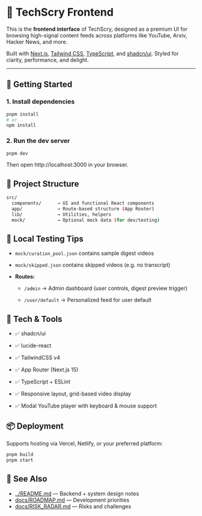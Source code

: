 # 🧠 TechScry Frontend

This is the **frontend interface** of TechScry, designed as a premium UI for browsing high-signal content feeds across platforms like YouTube, Arxiv, Hacker News, and more.

Built with [Next.js](https://nextjs.org), [Tailwind CSS](https://tailwindcss.com), [TypeScript](https://www.typescriptlang.org/), and [shadcn/ui](https://ui.shadcn.com/). Styled for clarity, performance, and delight.

---

## 🚀 Getting Started

### 1. Install dependencies

```bash
pnpm install
# or
npm install
```

### 2. Run the dev server

```bash
pnpm dev
```

Then open http://localhost:3000 in your browser.

## 📁 Project Structure

```bash
src/
  components/      → UI and functional React components
  app/             → Route-based structure (App Router)
  lib/             → Utilities, helpers
  mock/            → Optional mock data (for dev/testing)

```

## 🧪 Local Testing Tips

- `mock/curation_pool.json` contains sample digest videos

- `mock/skipped.json` contains skipped videos (e.g. no transcript)

- **Routes:**

  - `/admin` → Admin dashboard (user controls, digest preview trigger)

  - `/user/default` → Personalized feed for user default

## 🎨 Tech & Tools

- ✅ shadcn/ui

- ✅ lucide-react

- ✅ TailwindCSS v4

- ✅ App Router (Next.js 15)

- ✅ TypeScript + ESLint

- ✅ Responsive layout, grid-based video display

- ✅ Modal YouTube player with keyboard & mouse support

## 📦 Deployment

Supports hosting via Vercel, Netlify, or your preferred platform:

```bash
pnpm build
pnpm start
```

## 📖 See Also

- [../README.md](../README.md) — Backend + system design notes
- [docs/ROADMAP.md](../docs/ROADMAP.md) — Development priorities
- [docs/RISK_RADAR.md](../docs/RISK_RADAR.md) — Risks and challenges
